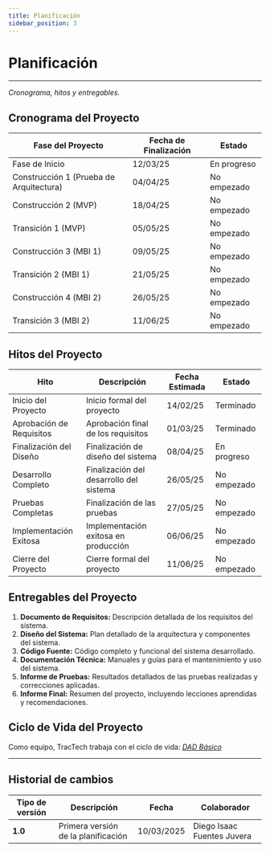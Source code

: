 ```yaml
---
title: Planificación
sidebar_position: 3
---
```


# Planificación

---

_Cronograma, hitos y entregables._

## Cronograma del Proyecto

| Fase del Proyecto                       | Fecha de Finalización | Estado      |
| --------------------------------------- | --------------------- | ----------- |
| Fase de Inicio                          | 12/03/25              | En progreso |
| Construcción 1 (Prueba de Arquitectura) | 04/04/25              | No empezado |
| Construcción 2 (MVP)                    | 18/04/25              | No empezado |
| Transición 1 (MVP)                      | 05/05/25              | No empezado |
| Construcción 3 (MBI 1)                  | 09/05/25              | No empezado |
| Transición 2 (MBI 1)                    | 21/05/25              | No empezado |
| Construcción 4 (MBI 2)                  | 26/05/25              | No empezado |
| Transición 3 (MBI 2)                    | 11/06/25              | No empezado |



## Hitos del Proyecto

| Hito                     | Descripción                             | Fecha Estimada | Estado      |
| ------------------------ | --------------------------------------- | -------------- | ----------- |
| Inicio del Proyecto      | Inicio formal del proyecto              | 14/02/25       | Terminado   |
| Aprobación de Requisitos | Aprobación final de los requisitos      | 01/03/25       | Terminado   |
| Finalización del Diseño  | Finalización de diseño del sistema      | 08/04/25       | En progreso |
| Desarrollo Completo      | Finalización del desarrollo del sistema | 26/05/25       | No empezado |
| Pruebas Completas        | Finalización de las pruebas             | 27/05/25       | No empezado |
| Implementación Exitosa   | Implementación exitosa en producción    | 06/06/25       | No empezado |
| Cierre del Proyecto      | Cierre formal del proyecto              | 11/06/25       | No empezado |


## Entregables del Proyecto


1. **Documento de Requisitos:** Descripción detallada de los requisitos del sistema.
2. **Diseño del Sistema:** Plan detallado de la arquitectura y componentes del sistema.
3. **Código Fuente:** Código completo y funcional del sistema desarrollado.
4. **Documentación Técnica:** Manuales y guías para el mantenimiento y uso del sistema.
5. **Informe de Pruebas:** Resultados detallados de las pruebas realizadas y correcciones aplicadas.
6. **Informe Final:** Resumen del proyecto, incluyendo lecciones aprendidas y recomendaciones.

## Ciclo de Vida del Proyecto

Como equipo, TracTech trabaja con el ciclo de vida: <u>_[DAD Básico  ](https://codeandco-wiki.netlify.app/docs/recursos/ciclo-de-vida/)_</u>

---

## Historial de cambios

| **Tipo de versión** | **Descripción**                    | **Fecha**  | **Colaborador**        |
|---------------------|------------------------------------| ---------- | ---------------------- |
| **1.0**             | Primera versión de la planificación        | 10/03/2025 | Diego Isaac Fuentes Juvera |